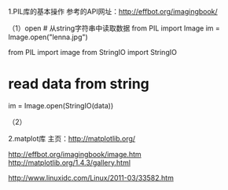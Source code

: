 1.PIL库的基本操作
参考的API网址：http://effbot.org/imagingbook/

（1）open  # 从string字符串中读取数据
from PIL import Image
im = Image.open("lenna.jpg")

from PIL import image
from StringIO import StringIO

# read data from string
im = Image.open(StringIO(data))

（2）


2.matplot库
主页：http://matplotlib.org/



http://effbot.org/imagingbook/image.htm
http://matplotlib.org/1.4.3/gallery.html


http://www.linuxidc.com/Linux/2011-03/33582.htm